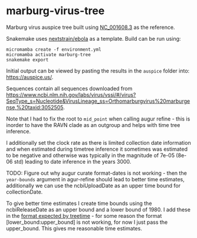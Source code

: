 # marburg-virus-tree

Marburg virus auspice tree built using [NC_001608.3](https://www.ncbi.nlm.nih.gov/nuccore/NC_001608.3) as the reference.

Snakemake uses [nextstrain/ebola](https://github.com/nextstrain/ebola) as a template. Build can be run using:

```
micromamba create -f environment.yml
micromamba activate marburg-tree
snakemake export
```

Initial output can be viewed by pasting the results in the `auspice` folder into: https://auspice.us/.

Sequences contain all sequences downloaded from https://www.ncbi.nlm.nih.gov/labs/virus/vssi/#/virus?SeqType_s=Nucleotide&VirusLineage_ss=Orthomarburgvirus%20marburgense,%20taxid:3052505.

Note that I had to fix the root to `mid_point` when calling augur refine - this is inorder to have the RAVN clade as an outgroup and helps with time tree inference.

I additionally set the clock rate as there is limited collection date information and when estimated during timetree inference it sometimes was estimated to be negative and otherwise was typically in the magnitude of 7e-05 (8e-06 std) leading to date inference in the years 3000. 

TODO: Figure out why augur curate format-dates is not working - then the `year-bounds` argument in agur-refine should lead to better time estimates, additionally we can use the ncbiUploadDate as an upper time bound for collectionDate. 

To give better time estimates I create time bounds using the ncbiReleaseDate as an upper bound and a lower bound of 1980. I add these in the [format expected by treetime](https://github.com/neherlab/treetime/blob/master/treetime/argument_parser.py#L84) - for some reason the format [lower_bound:upper_bound] is not working, for now I just pass the upper_bound. This gives me reasonable time estimates. 
